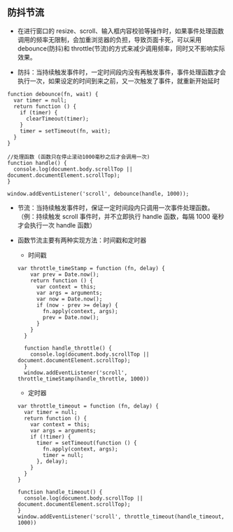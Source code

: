 ## 防抖节流

- 在进行窗口的 resize、scroll、输入框内容校验等操作时，如果事件处理函数调用的频率无限制，会加重浏览器的负担，导致页面卡死，可以采用 debounce(防抖)和 throttle(节流)的方式来减少调用频率，同时又不影响实际效果。

- 防抖：当持续触发事件时，一定时间段内没有再触发事件，事件处理函数才会执行一次，如果设定的时间到来之前，又一次触发了事件，就重新开始延时

```
function debounce(fn, wait) {
  var timer = null;
  return function () {
    if (timer) {
      clearTimeout(timer);
    }
    timer = setTimeout(fn, wait);
  }
}

//处理函数 (函数只在停止滚动1000毫秒之后才会调用一次)
function handle() {
  console.log(document.body.scrollTop || document.documentElement.scrollTop);
}

window.addEventListener('scroll', debounce(handle, 1000));
```

- 节流：当持续触发事件时，保证一定时间段内只调用一次事件处理函数。（例：持续触发 scroll 事件时，并不立即执行 handle 函数，每隔 1000 毫秒才会执行一次 handle 函数）
- 函数节流主要有两种实现方法：时间戳和定时器

  - 时间戳

  ```
  var throttle_timeStamp = function (fn, delay) {
      var prev = Date.now();
      return function () {
        var context = this;
        var args = arguments;
        var now = Date.now();
        if (now - prev >= delay) {
          fn.apply(context, args);
          prev = Date.now();
        }
      }
    }

    function handle_throttle() {
      console.log(document.body.scrollTop || document.documentElement.scrollTop);
    }
    window.addEventListener('scroll', throttle_timeStamp(handle_throttle, 1000))
  ```

  - 定时器

  ```
  var throttle_timeout = function (fn, delay) {
    var timer = null;
    return function () {
      var context = this;
      var args = arguments;
      if (!timer) {
        timer = setTimeout(function () {
          fn.apply(context, args);
          timer = null;
        }, delay);
      }
    }
  }

  function handle_timeout() {
    console.log(document.body.scrollTop || document.documentElement.scrollTop);
  }
  window.addEventListener('scroll', throttle_timeout(handle_timeout, 1000))
  ```
